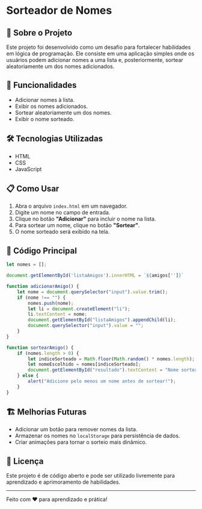 # Sorteador de Nomes

## 📌 Sobre o Projeto
Este projeto foi desenvolvido como um desafio para fortalecer habilidades em lógica de programação. Ele consiste em uma aplicação simples onde os usuários podem adicionar nomes a uma lista e, posteriormente, sortear aleatoriamente um dos nomes adicionados.

## 🚀 Funcionalidades
- Adicionar nomes à lista.
- Exibir os nomes adicionados.
- Sortear aleatoriamente um dos nomes.
- Exibir o nome sorteado.

## 🛠️ Tecnologias Utilizadas
- HTML
- CSS
- JavaScript

## 📋 Como Usar
1. Abra o arquivo `index.html` em um navegador.
2. Digite um nome no campo de entrada.
3. Clique no botão **"Adicionar"** para incluir o nome na lista.
4. Para sortear um nome, clique no botão **"Sortear"**.
5. O nome sorteado será exibido na tela.

## 📄 Código Principal
```js
let nomes = [];

document.getElementById('listaAmigos').innerHTML = `${amigos['']}`

function adicionarAmigo() {
    let nome = document.querySelector("input").value.trim();
    if (nome !== "") {
        nomes.push(nome);
        let li = document.createElement("li");
        li.textContent = nome;
        document.getElementById("listaAmigos").appendChild(li);
        document.querySelector("input").value = "";
    }
}

function sortearAmigo() {
    if (nomes.length > 0) {
        let indiceSorteado = Math.floor(Math.random() * nomes.length);
        let nomeEscolhido = nomes[indiceSorteado];
        document.getElementById("resultado").textContent = "Nome sorteado: " + nomeEscolhido;
    } else {
        alert("Adicione pelo menos um nome antes de sortear!");
    }
}
```

## 🏗️ Melhorias Futuras
- Adicionar um botão para remover nomes da lista.
- Armazenar os nomes no `localStorage` para persistência de dados.
- Criar animações para tornar o sorteio mais dinâmico.

## 📜 Licença
Este projeto é de código aberto e pode ser utilizado livremente para aprendizado e aprimoramento de habilidades.

---
Feito com ❤️ para aprendizado e prática!

